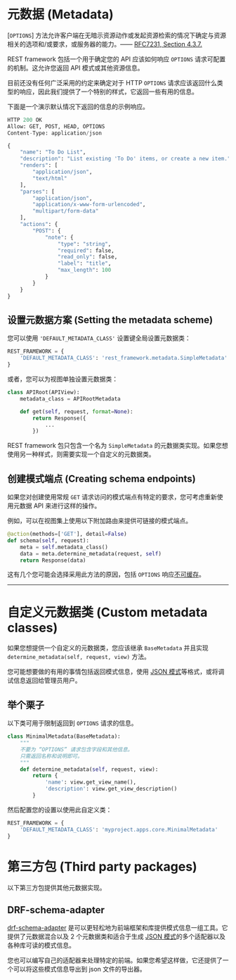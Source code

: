 # 元数据 (Metadata)
[`OPTIONS`] 方法允许客户端在无暗示资源动作或发起资源检索的情况下确定与资源相关的选项和/或要求，或服务器的能力。—— [RFC7231, Section 4.3.7.](https://tools.ietf.org/html/rfc7231#section-4.3.7)

REST framework 包括一个用于确定您的 API 应该如何响应 `OPTIONS` 请求可配置的机制。这允许您返回 API 模式或其他资源信息。

目前还没有任何广泛采用的约定来确定对于 HTTP `OPTIONS` 请求应该返回什么类型的响应，因此我们提供了一个特别的样式，它返回一些有用的信息。

下面是一个演示默认情况下返回的信息的示例响应。
```python
HTTP 200 OK
Allow: GET, POST, HEAD, OPTIONS
Content-Type: application/json

{
    "name": "To Do List",
    "description": "List existing 'To Do' items, or create a new item.",
    "renders": [
        "application/json",
        "text/html"
    ],
    "parses": [
        "application/json",
        "application/x-www-form-urlencoded",
        "multipart/form-data"
    ],
    "actions": {
        "POST": {
            "note": {
                "type": "string",
                "required": false,
                "read_only": false,
                "label": "title",
                "max_length": 100
            }
        }
    }
}
```

## 设置元数据方案 (Setting the metadata scheme)
您可以使用 `'DEFAULT_METADATA_CLASS'` 设置键全局设置元数据类：
```python
REST_FRAMEWORK = {
    'DEFAULT_METADATA_CLASS': 'rest_framework.metadata.SimpleMetadata'
}
```

或者，您可以为视图单独设置元数据类：
```python
class APIRoot(APIView):
    metadata_class = APIRootMetadata

    def get(self, request, format=None):
        return Response({
            ...
        })
```

REST framework 包只包含一个名为 `SimpleMetadata` 的元数据类实现。如果您想使用另一种样式，则需要实现一个自定义的元数据类。

## 创建模式端点 (Creating schema endpoints)
如果您对创建使用常规 `GET` 请求访问的模式端点有特定的要求，您可考虑重新使用元数据 API 来进行这样的操作。

例如，可以在视图集上使用以下附加路由来提供可链接的模式端点。
```python
@action(methods=['GET'], detail=False)
def schema(self, request):
    meta = self.metadata_class()
    data = meta.determine_metadata(request, self)
    return Response(data)
```

这有几个您可能会选择采用此方法的原因，包括 `OPTIONS` 响应[不可缓存](https://www.mnot.net/blog/2012/10/29/NO_OPTIONS)。

***

# 自定义元数据类 (Custom metadata classes)
如果您想提供一个自定义的元数据类，您应该继承 `BaseMetadata` 并且实现 `determine_metadata(self, request, view)` 方法。

您可能想要做的有用的事情包括返回模式信息，使用 [JSON 模式](http://json-schema.org/)等格式，或将调试信息返回给管理员用户。

## 举个栗子
以下类可用于限制返回到 `OPTIONS` 请求的信息。
```python
class MinimalMetadata(BaseMetadata):
    """
    不要为 “OPTIONS” 请求包含字段和其他信息。
    只需返回名称和说明即可。
    """
    def determine_metadata(self, request, view):
        return {
            'name': view.get_view_name(),
            'description': view.get_view_description()
        }
```

然后配置您的设置以使用此自定义类：
```python
REST_FRAMEWORK = {
    'DEFAULT_METADATA_CLASS': 'myproject.apps.core.MinimalMetadata'
}
```

# 第三方包 (Third party packages)
以下第三方包提供其他元数据实现。

## DRF-schema-adapter
[drf-schema-adapter](https://github.com/drf-forms/drf-schema-adapter) 是可以更轻松地为前端框架和库提供模式信息一组工具。它提供了元数据混合以及 2 个元数据类和适合于生成 [JSON 模式](http://json-schema.org/)的多个适配器以及各种库可读的模式信息。

您也可以编写自己的适配器来处理特定的前端。如果您希望这样做，它还提供了一个可以将这些模式信息导出到 json 文件的导出器。
